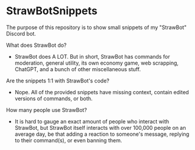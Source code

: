 # StrawBotSnippets
The purpose of this repository is to show small snippets of my "StrawBot" Discord bot.

What does StrawBot do?

- StrawBot does A LOT. But in short, StrawBot has commands for moderation, general utility, its own economy game, web scrapping, ChatGPT, and a bunch of other miscellaneous stuff.

Are the snippets 1:1 with StrawBot's code?

- Nope. All of the provided snippets have missing context, contain edited versions of commands, or both.

How many people use StrawBot?
- It is hard to gauge an exact amount of people who interact with StrawBot, but StrawBot itself interacts with over 100,000 people on an average day, be that adding a reaction to someone's message, replying to their command(s), or even banning them. 
